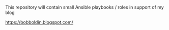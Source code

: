 This repository will contain small Ansible playbooks / roles in support of my blog

https://bobboldin.blogspot.com/


